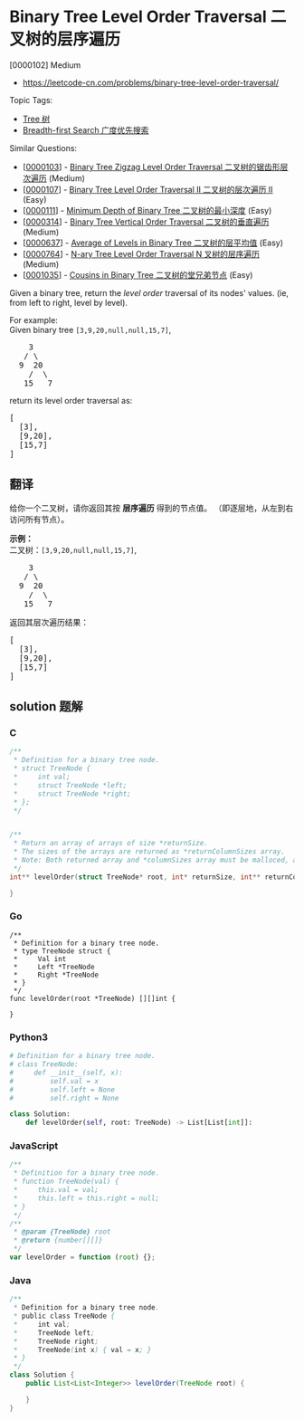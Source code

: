 # Binary Tree Level Order Traversal 二叉树的层序遍历

[0000102] Medium

- https://leetcode-cn.com/problems/binary-tree-level-order-traversal/

Topic Tags:

- [Tree 树](https://leetcode-cn.com/tag/tree/)
- [Breadth-first Search 广度优先搜索](https://leetcode-cn.com/tag/breadth-first-search/)

Similar Questions:

- [[0000103](https://leetcode-cn.com/problems/binary-tree-zigzag-level-order-traversal/)] - [Binary Tree Zigzag Level Order Traversal 二叉树的锯齿形层次遍历](./0000103.binary-tree-zigzag-level-order-traversal.md) (Medium)
- [[0000107](https://leetcode-cn.com/problems/binary-tree-level-order-traversal-ii/)] - [Binary Tree Level Order Traversal II 二叉树的层次遍历 II](./0000107.binary-tree-level-order-traversal-ii.md) (Easy)
- [[0000111](https://leetcode-cn.com/problems/minimum-depth-of-binary-tree/)] - [Minimum Depth of Binary Tree 二叉树的最小深度](./0000111.minimum-depth-of-binary-tree.md) (Easy)
- [[0000314](https://leetcode-cn.com/problems/binary-tree-vertical-order-traversal/)] - [Binary Tree Vertical Order Traversal 二叉树的垂直遍历](./0000314.binary-tree-vertical-order-traversal.md) (Medium)
- [[0000637](https://leetcode-cn.com/problems/average-of-levels-in-binary-tree/)] - [Average of Levels in Binary Tree 二叉树的层平均值](./0000637.average-of-levels-in-binary-tree.md) (Easy)
- [[0000764](https://leetcode-cn.com/problems/n-ary-tree-level-order-traversal/)] - [N-ary Tree Level Order Traversal N 叉树的层序遍历](./0000764.n-ary-tree-level-order-traversal.md) (Medium)
- [[0001035](https://leetcode-cn.com/problems/cousins-in-binary-tree/)] - [Cousins in Binary Tree 二叉树的堂兄弟节点](./0001035.cousins-in-binary-tree.md) (Easy)

Given a binary tree, return the _level order_ traversal of its nodes' values. (ie, from left to right, level by level).

For example:  
Given binary tree `[3,9,20,null,null,15,7]`,

<pre>    3
   / \
  9  20
    /  \
   15   7
</pre>

return its level order traversal as:

<pre>[
  [3],
  [9,20],
  [15,7]
]
</pre>

## 翻译

给你一个二叉树，请你返回其按 **层序遍历** 得到的节点值。 （即逐层地，从左到右访问所有节点）。

**示例：**  
二叉树：`[3,9,20,null,null,15,7]`,

<pre>    3
   / \
  9  20
    /  \
   15   7
</pre>

返回其层次遍历结果：

<pre>[
  [3],
  [9,20],
  [15,7]
]
</pre>

## solution 题解

### C

```c
/**
 * Definition for a binary tree node.
 * struct TreeNode {
 *     int val;
 *     struct TreeNode *left;
 *     struct TreeNode *right;
 * };
 */


/**
 * Return an array of arrays of size *returnSize.
 * The sizes of the arrays are returned as *returnColumnSizes array.
 * Note: Both returned array and *columnSizes array must be malloced, assume caller calls free().
 */
int** levelOrder(struct TreeNode* root, int* returnSize, int** returnColumnSizes){

}


```

### Go

```golang
/**
 * Definition for a binary tree node.
 * type TreeNode struct {
 *     Val int
 *     Left *TreeNode
 *     Right *TreeNode
 * }
 */
func levelOrder(root *TreeNode) [][]int {

}
```

### Python3

```python
# Definition for a binary tree node.
# class TreeNode:
#     def __init__(self, x):
#         self.val = x
#         self.left = None
#         self.right = None

class Solution:
    def levelOrder(self, root: TreeNode) -> List[List[int]]:
```

### JavaScript

```javascript
/**
 * Definition for a binary tree node.
 * function TreeNode(val) {
 *     this.val = val;
 *     this.left = this.right = null;
 * }
 */
/**
 * @param {TreeNode} root
 * @return {number[][]}
 */
var levelOrder = function (root) {};
```

### Java

```java
/**
 * Definition for a binary tree node.
 * public class TreeNode {
 *     int val;
 *     TreeNode left;
 *     TreeNode right;
 *     TreeNode(int x) { val = x; }
 * }
 */
class Solution {
    public List<List<Integer>> levelOrder(TreeNode root) {

    }
}
```
